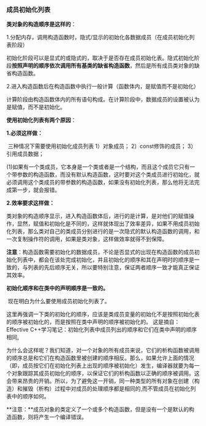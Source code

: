 ### 成员初始化列表

 **类对象的构造顺序是这样的**：

1.分配内存，调用构造函数时，隐式/显示的初始化各数据成员（在成员初始化列表阶段）

​    初始化阶段可以是显式的或隐式的，取决于是否存在成员初始化表。隐式初始化阶段**按照声明的顺序依次调用所有基类的缺省构造函数**，然后是所有成员类对象的缺省构造函数。

2.进入构造函数后在构造函数中执行一般计算（函数体内，是赋值而不是初始化）

​    计算阶段由构造函数体内的所有语句构成。在计算阶段中，数据成员的设置被认为是赋值，而不是初始化。

**使用初始化列表有两个原因**：

**1.必须这样做：**

​        三种情况下需要使用初始化成员列表         1）对象成员；         2）const修饰的成员； 
​        3）引用成员数据；

(1)如果有一个类成员，它本身是一个类或者是一个结构，而且这个成员它只有一个带参数的构造函数，而没有默认构造函数，这时要对这个类成员进行初始化，就必须调用这个类成员的带参数的构造函数，如果没有初始化列表，那么他将无法完成第一步，就会报错。



**2.效率要求这样做：**

​    类对象的构造顺序显示，进入构造函数体后，进行的是计算，是对他们的赋值操作，显然，赋值和初始化是不同的，这样就体现出了效率差异，如果不用成员初始化列表，那么类对自己的类成员分别进行的是一次隐式的默认构造函数的调用，和一次复制操作符的调用，如果是类对象，这样做效率就得不到保障。

​    **注意**：构造函数需要初始化的数据成员，不论是否显式的出现在构造函数的成员初始化列表中，都会在该处完成初始化，并且初始化的顺序和其在声明时的顺序是一致的，与列表的先后顺序无关，所以要特别注意，保证两者顺序一致才能真正保证其效率。

**初始化顺序和在类中的声明顺序是一致的。**

​    现在明白为什么要使用成员初始化列表了。

​    这里再强调一下类的初始化的顺序，应该是类成员变量的初始化不是按照初始化表的顺序被初始化的，而是按照在类中声明的顺序被初始化的。 
这是摘自：Effective C++学习笔记：初始化列表中成员列出的顺序和它们在类中声明的顺序相同[.](http://www.cppblog.com/xczhang/archive/2008/01/22/41613.html)

​    为什么会这样呢？我们知道，对一个对象的所有成员来说，它们的析构函数被调用的顺序总是和它们在构造函数里被创建的顺序相反。那么，如果允许上面的情况（即，成员按它们在初始化列表上出现的顺序被初始化）发生，编译器就要为每一个对象跟踪其成员初始化的顺序，以保证它们的析构函数以正确的顺序被调用。这会带来昂贵的开销。所以，为了避免这一开销，同一种类型的所有对象在创建（构造）和摧毁（析构）过程中对成员的处理顺序都是相同的,而不管成员在初始化列表中的顺序如何。



**注意：**成员对象的类定义了一个或多个构造函数，但是没有一个是默认的构造函数，则将产生一个编译错误。